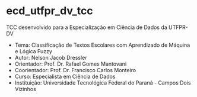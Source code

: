# ecd_utfpr_dv_tcc
TCC desenvolvido para a Especialização em Ciência de Dados da UTFPR-DV

- Tema: Classificação de Textos Escolares com Aprendizado de Máquina e Lógica Fuzzy
- Autor: Nelson Jacob Dressler
- Orientador: Prof. Dr. Rafael Gomes Mantovani
- Coorientador: Prof. Dr. Francisco Carlos Monteiro
- Curso: Especialista em Ciência de Dados
- Instituição: Universidade Tecnológica Federal do Paraná - Campos Dois Vizinhos
